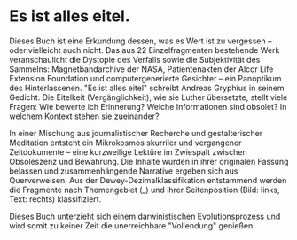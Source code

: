 # Es ist alles eitel.

Dieses Buch ist eine Erkundung dessen, was es Wert ist zu vergessen – oder vielleicht auch nicht. Das aus 22 Einzelfragmenten bestehende Werk veranschaulicht die Dystopie des Verfalls sowie die Subjektivität des Sammelns: Magnetbandarchive der NASA, Patientenakten der Alcor Life Extension Foundation und computergenerierte Gesichter – ein Panoptikum des Hinterlassenen. "Es ist alles eitel" schreibt Andreas Gryphius in seinem Gedicht. Die Eitelkeit (Vergänglichkeit), wie sie Luther übersetzte, stellt viele Fragen: Wie bewerte ich Erinnerung? Welche Informationen sind obsolet? In welchem Kontext stehen sie zueinander? 

In einer Mischung aus journalistischer Recherche und gestalterischer Meditation entsteht ein Mikrokosmos skurriler und vergangener Zeitdokumente – eine kurzweilige Lektüre im Zwiespalt zwischen Obsoleszenz und Bewahrung. Die Inhalte wurden in ihrer originalen Fassung belassen und zusammenhängende Narrative ergeben sich aus Querverweisen. Aus der Dewey-Dezimalklassifikation entstammend werden die Fragmente nach Themengebiet (_) und ihrer Seitenposition (Bild: links, Text: rechts) klassifiziert. 

Dieses Buch unterzieht sich einem darwinistischen Evolutionsprozess und wird somit zu keiner Zeit die unerreichbare "Vollendung" genießen.
